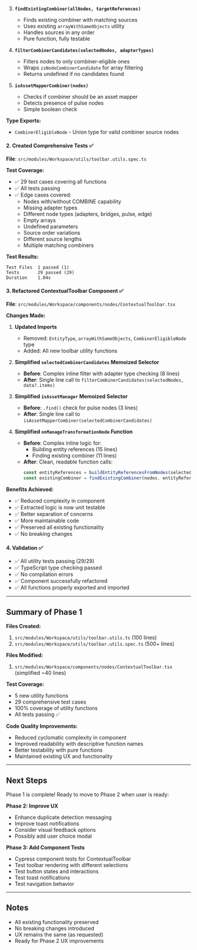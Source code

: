 
3. **`findExistingCombiner(allNodes, targetReferences)`**
   - Finds existing combiner with matching sources
   - Uses existing `arrayWithSameObjects` utility
   - Handles sources in any order
   - Pure function, fully testable

4. **`filterCombinerCandidates(selectedNodes, adapterTypes)`**
   - Filters nodes to only combiner-eligible ones
   - Wraps `isNodeCombinerCandidate` for array filtering
   - Returns undefined if no candidates found

5. **`isAssetMapperCombiner(nodes)`**
   - Checks if combiner should be an asset mapper
   - Detects presence of pulse nodes
   - Simple boolean check

**Type Exports:**
- `CombinerEligibleNode` - Union type for valid combiner source nodes

#### 2. Created Comprehensive Tests ✅

**File**: `src/modules/Workspace/utils/toolbar.utils.spec.ts`

**Test Coverage:**
- ✅ 29 test cases covering all functions
- ✅ All tests passing
- ✅ Edge cases covered:
  - Nodes with/without COMBINE capability
  - Missing adapter types
  - Different node types (adapters, bridges, pulse, edge)
  - Empty arrays
  - Undefined parameters
  - Source order variations
  - Different source lengths
  - Multiple matching combiners

**Test Results:**
```
Test Files  1 passed (1)
Tests       29 passed (29)
Duration    1.04s
```

#### 3. Refactored ContextualToolbar Component ✅

**File**: `src/modules/Workspace/components/nodes/ContextualToolbar.tsx`

**Changes Made:**

1. **Updated Imports**
   - Removed: `EntityType`, `arrayWithSameObjects`, `CombinerEligibleNode` type
   - Added: All new toolbar utility functions

2. **Simplified `selectedCombinerCandidates` Memoized Selector**
   - **Before**: Complex inline filter with adapter type checking (8 lines)
   - **After**: Single line call to `filterCombinerCandidates(selectedNodes, data?.items)`

3. **Simplified `isAssetManager` Memoized Selector**
   - **Before**: `.find()` check for pulse nodes (3 lines)
   - **After**: Single line call to `isAssetMapperCombiner(selectedCombinerCandidates)`

4. **Simplified `onManageTransformationNode` Function**
   - **Before**: Complex inline logic for:
     - Building entity references (15 lines)
     - Finding existing combiner (11 lines)
   - **After**: Clean, readable function calls:
     ```typescript
     const entityReferences = buildEntityReferencesFromNodes(selectedCombinerCandidates)
     const existingCombiner = findExistingCombiner(nodes, entityReferences)
     ```

**Benefits Achieved:**
- ✅ Reduced complexity in component
- ✅ Extracted logic is now unit testable
- ✅ Better separation of concerns
- ✅ More maintainable code
- ✅ Preserved all existing functionality
- ✅ No breaking changes

#### 4. Validation ✅

- ✅ All utility tests passing (29/29)
- ✅ TypeScript type checking passed
- ✅ No compilation errors
- ✅ Component successfully refactored
- ✅ All functions properly exported and imported

---

## Summary of Phase 1

**Files Created:**
1. `src/modules/Workspace/utils/toolbar.utils.ts` (100 lines)
2. `src/modules/Workspace/utils/toolbar.utils.spec.ts` (500+ lines)

**Files Modified:**
1. `src/modules/Workspace/components/nodes/ContextualToolbar.tsx` (simplified ~40 lines)

**Test Coverage:**
- 5 new utility functions
- 29 comprehensive test cases
- 100% coverage of utility functions
- All tests passing ✅

**Code Quality Improvements:**
- Reduced cyclomatic complexity in component
- Improved readability with descriptive function names
- Better testability with pure functions
- Maintained existing UX and functionality

---

## Next Steps

Phase 1 is complete! Ready to move to Phase 2 when user is ready:

**Phase 2: Improve UX**
- Enhance duplicate detection messaging
- Improve toast notifications
- Consider visual feedback options
- Possibly add user choice modal

**Phase 3: Add Component Tests**
- Cypress component tests for ContextualToolbar
- Test toolbar rendering with different selections
- Test button states and interactions
- Test toast notifications
- Test navigation behavior

---

## Notes

- All existing functionality preserved
- No breaking changes introduced
- UX remains the same (as requested)
- Ready for Phase 2 UX improvements
